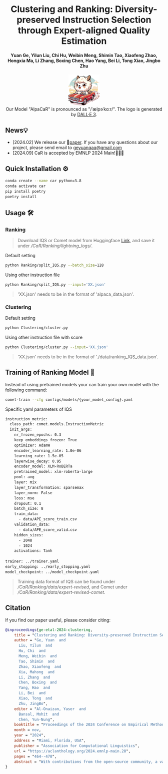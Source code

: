 <h1 align="center">Clustering and Ranking: Diversity-preserved Instruction Selection through Expert-aligned Quality Estimation</h1>
<!-- Clustering and Ranking: Diversity-preserved Instruction Selection through Expert-aligned Quality Estimation -->
<h4 align="center"> Yuan Ge, Yilun Liu, Chi Hu, Weibin Meng, Shimin Tao, Xiaofeng Zhao, Hongxia Ma, Li Zhang, Boxing Chen, Hao Yang, Bei Li, Tong Xiao, Jingbo Zhu</h4>

<p align="center">
    <img src="pic/alpacar.png" width="20%"> <br>
    Our Model "AlpaCaR" is pronounced as "/ˈælpəˈkɑːr/". The logo is generated by <a href="https://chat.openai.com">DALL·E 3</a>.
</p>

## News💡
- [2024.02] We release our 📄<a href="https://arxiv.org/abs/2402.18191">paper</a>. If you have any questions about our project, please send email to geyuanqaq@gmail.com
- [2024.09] CaR is accepted by EMNLP 2024 Main!🎉🎉🎉

## Quick Installation ⚙️
```bash
conda create --name car python=3.8
conda activate car
pip install poetry
poetry install
```

## Usage 🛠

### Ranking

> Download IQS or Comet model from Huggingface <a href="https://huggingface.co/GyQAQ/Instruction-quality-scoring">Link</a>, and save it under */CaR/Ranking/lightning_logs/*.

Default setting
```bash
python Ranking/split_IQS.py --batch_size=128
```

Using other instruction file
```bash
python Ranking/split_IQS.py --input='XX.json'
```
> 'XX.json' needs to be in the format of 'alpaca_data.json'.


### Clustering

Default setting
```bash
python Clustering/cluster.py
```

Using other instruction file with score
```bash
python Clustering/cluster.py --input='XX.json'
```
> 'XX.json' needs to be in the format of './data/ranking_IQS_data.json'.

## Training of Ranking Model 📜

Instead of using pretrained models your can train your own model with the following command:
```bash
comet-train --cfg configs/models/{your_model_config}.yaml
```

Specific yaml parameters of IQS 
```bash
instruction_metric:
  class_path: comet.models.InstructionMetric
  init_args:
    nr_frozen_epochs: 0.3
    keep_embeddings_frozen: True
    optimizer: AdamW
    encoder_learning_rate: 1.0e-06
    learning_rate: 1.5e-05
    layerwise_decay: 0.95
    encoder_model: XLM-RoBERTa
    pretrained_model: xlm-roberta-large
    pool: avg
    layer: mix
    layer_transformation: sparsemax
    layer_norm: False
    loss: mse
    dropout: 0.1
    batch_size: 8
    train_data: 
      - data/APE_score_train.csv
    validation_data: 
      - data/APE_score_valid.csv
    hidden_sizes:
      - 2048
      - 1024
    activations: Tanh
      
trainer: ../trainer.yaml
early_stopping: ../early_stopping.yaml
model_checkpoint: ../model_checkpoint.yaml
```
> Training data format of IQS can be found under */CaR/Ranking/data/expert-revised*, and Comet under */CaR/Ranking/data/expert-revised-comet*.

## Citation 
If you find our paper useful, please consider citing:
```bibtex
@inproceedings{ge-etal-2024-clustering,
    title = "Clustering and Ranking: Diversity-preserved Instruction Selection through Expert-aligned Quality Estimation",
    author = "Ge, Yuan  and
      Liu, Yilun  and
      Hu, Chi  and
      Meng, Weibin  and
      Tao, Shimin  and
      Zhao, Xiaofeng  and
      Xia, Mahong  and
      Li, Zhang  and
      Chen, Boxing  and
      Yang, Hao  and
      Li, Bei  and
      Xiao, Tong  and
      Zhu, JingBo",
    editor = "Al-Onaizan, Yaser  and
      Bansal, Mohit  and
      Chen, Yun-Nung",
    booktitle = "Proceedings of the 2024 Conference on Empirical Methods in Natural Language Processing",
    month = nov,
    year = "2024",
    address = "Miami, Florida, USA",
    publisher = "Association for Computational Linguistics",
    url = "https://aclanthology.org/2024.emnlp-main.28",
    pages = "464--478",
    abstract = "With contributions from the open-source community, a vast amount of instruction tuning (IT) data has emerged. Given the significant resource allocation required by training and evaluating models, it is advantageous to have an efficient method for selecting high-quality IT data. However, existing methods for instruction data selection have limitations such as relying on fragile external APIs, being affected by biases in GPT models, or reducing the diversity of the selected instruction dataset. In this paper, we propose an industrial-friendly, expert-aligned and diversity-preserved instruction data selection method: Clustering and Ranking (CaR). CaR consists of two steps. The first step involves ranking instruction pairs using a scoring model that is well aligned with expert preferences (achieving an accuracy of 84.25{\%}). The second step involves preserving dataset diversity through a clustering process. In our experiment, CaR selected a subset containing only 1.96{\%} of Alpaca{'}s IT data, yet the underlying AlpaCaR model trained on this subset outperforms Alpaca by an average of 32.1{\%} in GPT-4 evaluations. Furthermore, our method utilizes small models (550M parameters) and requires only 11.2{\%} of the monetary cost compared to existing methods, making it easily deployable in industrial scenarios.",
}
```
